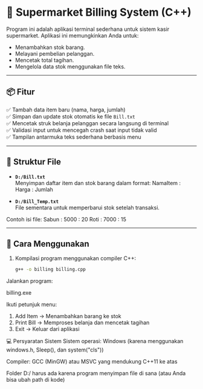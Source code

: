 # 🧾 Supermarket Billing System (C++)

Program ini adalah aplikasi terminal sederhana untuk sistem kasir supermarket. Aplikasi ini memungkinkan Anda untuk:

- Menambahkan stok barang.
- Melayani pembelian pelanggan.
- Mencetak total tagihan.
- Mengelola data stok menggunakan file teks.

---

## 📦 Fitur

✅ Tambah data item baru (nama, harga, jumlah)  
✅ Simpan dan update stok otomatis ke file `Bill.txt`  
✅ Mencetak struk belanja pelanggan secara langsung di terminal  
✅ Validasi input untuk mencegah crash saat input tidak valid  
✅ Tampilan antarmuka teks sederhana berbasis menu

---

## 📁 Struktur File

- **`D:/Bill.txt`**  
  Menyimpan daftar item dan stok barang dalam format:
  NamaItem : Harga : Jumlah

- **`D:/Bill_Temp.txt`**  
File sementara untuk memperbarui stok setelah transaksi.

Contoh isi file:
Sabun : 5000 : 20
Roti : 7000 : 15


---

## 🚀 Cara Menggunakan

1. Kompilasi program menggunakan compiler C++:
   ```bash
   g++ -o billing billing.cpp
   
Jalankan program:

billing.exe

Ikuti petunjuk menu:
1. Add Item      -> Menambahkan barang ke stok
2. Print Bill    -> Memproses belanja dan mencetak tagihan
3. Exit          -> Keluar dari aplikasi
   
💻 Persyaratan Sistem
Sistem operasi: Windows (karena menggunakan windows.h, Sleep(), dan system("cls"))

Compiler: GCC (MinGW) atau MSVC yang mendukung C++11 ke atas

Folder D:/ harus ada karena program menyimpan file di sana (atau Anda bisa ubah path di kode)
